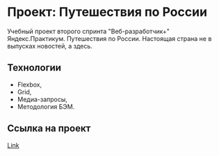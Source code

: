 # Проект: Путешествия по России

Учебный проект второго спринта "Веб-разработчик+" Яндекс.Практикум.
Путешествия по России. Настоящая страна не в выпусках новостей, а здесь.

## Технологии

- Flexbox,
- Grid,
- Медиа-запросы,
- Методология БЭМ.

## Ссылка на проект 

[Link](https://onyxd3v.github.io/russian-travel/)
